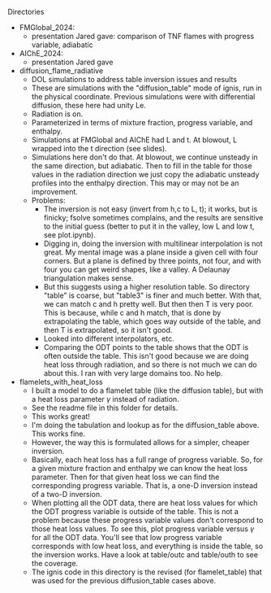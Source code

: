 Directories
- FMGlobal_2024: 
    - presentation Jared gave: comparison of TNF flames with progress variable, adiabatic
- AIChE_2024: 
    - presentation Jared gave
- diffusion_flame_radiative
    - DOL simulations to address table inversion issues and results
    - These are simulations with the "diffusion_table" mode of ignis, run in the physical coordinate. Previous simulations were with differential diffusion, these here had unity Le.
    - Radiation is on.
    - Parameterized in terms of mixture fraction, progress variable, and enthalpy.
    - Simulations at FMGlobal and AIChE had L and t. At blowout, L wrapped into the t direction (see slides).
    - Simulations here don't do that. At blowout, we continue unsteady in the same direction, but adiabatic. Then to fill in the table for those values in the radiation direction we just copy the adiabatic unsteady profiles into the enthalpy direction. This may or may not be an improvement.
    - Problems:
        - The inversion is not easy (invert from h,c to L, t); it works, but is finicky; fsolve sometimes complains, and the results are sensitive to the initial guess (better to put it in the valley, low L and low t, see plot.ipynb).
        - Digging in, doing the inversion with multilinear interpolation is not great. My mental image was a plane inside a given cell with four corners. But a plane is defined by three points, not four, and with four you can get weird shapes, like a valley. A Delaunay triangulation makes sense.
        - But this suggests using a higher resolution table. So directory "table" is coarse, but "table3" is finer and much better. With that, we can match c and h pretty well. But then then T is very poor. This is because, while c and h match, that is done by extrapolating the table, which goes way outside of the table, and then T is extrapolated, so it isn't good.
        - Looked into different interpolators, etc. 
        - Comparing the ODT points to the table shows that the ODT is often outside the table. This isn't good because we are doing heat loss through radiation, and so there is not much we can do about this. I ran with very large domains too. No help.
- flamelets_with_heat_loss
    - I built a model to do a flamelet table (like the diffusion table), but with a heat loss parameter $\gamma$ instead of radiation. 
    - See the readme file in this folder for details.
    - This works great!
    - I'm doing the tabulation and lookup as for the diffusion_table above. This works fine.
    - However, the way this is formulated allows for a simpler, cheaper inversion.
    - Basically, each heat loss has a full range of progress variable. So, for a given mixture fraction and enthalpy we can know the heat loss parameter. Then for that given heat loss we can find the corresponding progress variable. That is, a one-D inversion instead of a two-D inversion.
    - When plotting all the ODT data, there are heat loss values for which the ODT progress variable is outside of the table. This is not a problem because these progress variable values don't correspond to those heat loss values. To see this, plot progress variable versus $\gamma$ for all the ODT data. You'll see that low progress variable corresponds with low heat loss, and everything is inside the table, so the inversion works. Have a look at table/outc and table/outh to see the coverage.
    - The ignis code in this directory is the revised (for flamelet_table) that was used for the previous diffusion_table cases above. 


